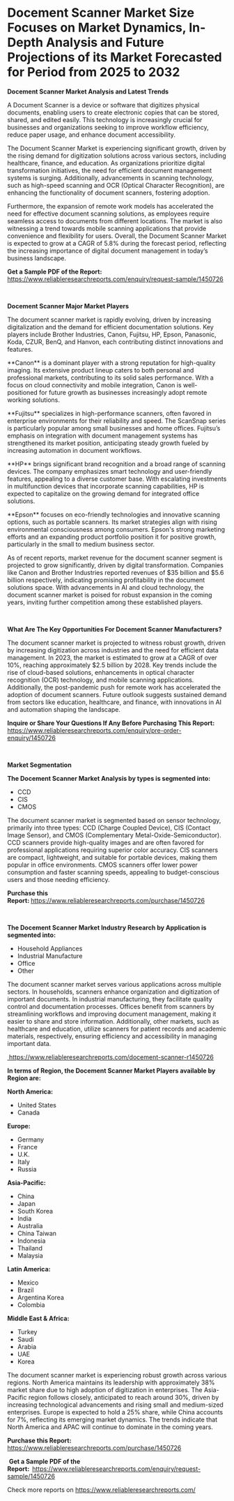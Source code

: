 <p><h1>Docement Scanner Market Size Focuses on Market Dynamics, In-Depth Analysis and Future Projections of its Market Forecasted for Period from 2025 to 2032</h1></p><p><strong>Docement Scanner Market Analysis and Latest Trends</strong></p>
<p><p>A Document Scanner is a device or software that digitizes physical documents, enabling users to create electronic copies that can be stored, shared, and edited easily. This technology is increasingly crucial for businesses and organizations seeking to improve workflow efficiency, reduce paper usage, and enhance document accessibility.</p><p>The Document Scanner Market is experiencing significant growth, driven by the rising demand for digitization solutions across various sectors, including healthcare, finance, and education. As organizations prioritize digital transformation initiatives, the need for efficient document management systems is surging. Additionally, advancements in scanning technology, such as high-speed scanning and OCR (Optical Character Recognition), are enhancing the functionality of document scanners, fostering adoption.</p><p>Furthermore, the expansion of remote work models has accelerated the need for effective document scanning solutions, as employees require seamless access to documents from different locations. The market is also witnessing a trend towards mobile scanning applications that provide convenience and flexibility for users. Overall, the Document Scanner Market is expected to grow at a CAGR of 5.8% during the forecast period, reflecting the increasing importance of digital document management in today’s business landscape.</p></p>
<p><strong>Get a Sample PDF of the Report:&nbsp;</strong> <a href="https://www.reliableresearchreports.com/enquiry/request-sample/1450726?utm_campaign=2283&utm_medium=2&utm_source=Github&utm_content=ia&utm_term=05042025&utm_id=docement-scanner">https://www.reliableresearchreports.com/enquiry/request-sample/1450726</a></p>
<p>&nbsp;</p>
<p><strong>Docement Scanner Major Market Players</strong></p>
<p><p>The document scanner market is rapidly evolving, driven by increasing digitalization and the demand for efficient documentation solutions. Key players include Brother Industries, Canon, Fujitsu, HP, Epson, Panasonic, Koda, CZUR, BenQ, and Hanvon, each contributing distinct innovations and features.</p><p>**Canon** is a dominant player with a strong reputation for high-quality imaging. Its extensive product lineup caters to both personal and professional markets, contributing to its solid sales performance. With a focus on cloud connectivity and mobile integration, Canon is well-positioned for future growth as businesses increasingly adopt remote working solutions.</p><p>**Fujitsu** specializes in high-performance scanners, often favored in enterprise environments for their reliability and speed. The ScanSnap series is particularly popular among small businesses and home offices. Fujitsu’s emphasis on integration with document management systems has strengthened its market position, anticipating steady growth fueled by increasing automation in document workflows.</p><p>**HP** brings significant brand recognition and a broad range of scanning devices. The company emphasizes smart technology and user-friendly features, appealing to a diverse customer base. With escalating investments in multifunction devices that incorporate scanning capabilities, HP is expected to capitalize on the growing demand for integrated office solutions.</p><p>**Epson** focuses on eco-friendly technologies and innovative scanning options, such as portable scanners. Its market strategies align with rising environmental consciousness among consumers. Epson's strong marketing efforts and an expanding product portfolio position it for positive growth, particularly in the small to medium business sector.</p><p>As of recent reports, market revenue for the document scanner segment is projected to grow significantly, driven by digital transformation. Companies like Canon and Brother Industries reported revenues of $35 billion and $5.6 billion respectively, indicating promising profitability in the document solutions space. With advancements in AI and cloud technology, the document scanner market is poised for robust expansion in the coming years, inviting further competition among these established players.</p></p>
<p>&nbsp;</p>
<p><strong>What Are The Key Opportunities For Docement Scanner Manufacturers?</strong></p>
<p><p>The document scanner market is projected to witness robust growth, driven by increasing digitization across industries and the need for efficient data management. In 2023, the market is estimated to grow at a CAGR of over 10%, reaching approximately $2.5 billion by 2028. Key trends include the rise of cloud-based solutions, enhancements in optical character recognition (OCR) technology, and mobile scanning applications. Additionally, the post-pandemic push for remote work has accelerated the adoption of document scanners. Future outlook suggests sustained demand from sectors like education, healthcare, and finance, with innovations in AI and automation shaping the landscape.</p></p>
<p><strong>Inquire or Share Your Questions If Any Before Purchasing This Report:</strong> <a href="https://www.reliableresearchreports.com/enquiry/pre-order-enquiry/1450726?utm_campaign=2283&utm_medium=2&utm_source=Github&utm_content=ia&utm_term=05042025&utm_id=docement-scanner">https://www.reliableresearchreports.com/enquiry/pre-order-enquiry/1450726</a></p>
<p>&nbsp;</p>
<p><strong>Market Segmentation</strong></p>
<p><strong>The Docement Scanner Market Analysis by types is segmented into:</strong></p>
<p><ul><li>CCD</li><li>CIS</li><li>CMOS</li></ul></p>
<p><p>The document scanner market is segmented based on sensor technology, primarily into three types: CCD (Charge Coupled Device), CIS (Contact Image Sensor), and CMOS (Complementary Metal-Oxide-Semiconductor). CCD scanners provide high-quality images and are often favored for professional applications requiring superior color accuracy. CIS scanners are compact, lightweight, and suitable for portable devices, making them popular in office environments. CMOS scanners offer lower power consumption and faster scanning speeds, appealing to budget-conscious users and those needing efficiency.</p></p>
<p><strong>Purchase this Report:&nbsp;</strong><a href="https://www.reliableresearchreports.com/purchase/1450726?utm_campaign=2283&utm_medium=2&utm_source=Github&utm_content=ia&utm_term=05042025&utm_id=docement-scanner">https://www.reliableresearchreports.com/purchase/1450726</a></p>
<p>&nbsp;</p>
<p><strong>The Docement Scanner Market Industry Research by Application is segmented into:</strong></p>
<p><ul><li>Household Appliances</li><li>Industrial Manufacture</li><li>Office</li><li>Other</li></ul></p>
<p><p>The document scanner market serves various applications across multiple sectors. In households, scanners enhance organization and digitization of important documents. In industrial manufacturing, they facilitate quality control and documentation processes. Offices benefit from scanners by streamlining workflows and improving document management, making it easier to share and store information. Additionally, other markets, such as healthcare and education, utilize scanners for patient records and academic materials, respectively, ensuring efficiency and accessibility in managing important data.</p></p>
<p><a href="https://www.reliableresearchreports.com/docement-scanner-r1450726?utm_campaign=2283&utm_medium=2&utm_source=Github&utm_content=ia&utm_term=05042025&utm_id=docement-scanner">&nbsp;https://www.reliableresearchreports.com/docement-scanner-r1450726</a></p>
<p><strong>In terms of Region, the Docement Scanner Market Players available by Region are:</strong></p>
<p>
    <p> <strong> North America: </strong>
        <ul>
            <li>United States</li>
            <li>Canada</li>
        </ul>
        </p> 
    <p> <strong> Europe: </strong>
        <ul>
            <li>Germany</li>
            <li>France</li>
            <li>U.K.</li>
            <li>Italy</li>
            <li>Russia</li>
        </ul>
        </p> 
    <p> <strong> Asia-Pacific: </strong>
        <ul>
            <li>China</li>
            <li>Japan</li>
            <li>South Korea</li>
            <li>India</li>
            <li>Australia</li>
            <li>China Taiwan</li>
            <li>Indonesia</li>
            <li>Thailand</li>
            <li>Malaysia</li>
        </ul>
        </p> 
    <p> <strong> Latin America: </strong>
        <ul>
            <li>Mexico</li>
            <li>Brazil</li>
            <li>Argentina Korea</li>
            <li>Colombia</li>
        </ul>
        </p> 
    <p> <strong> Middle East & Africa: </strong>
        <ul>
            <li>Turkey</li>
            <li>Saudi</li>
            <li>Arabia</li>
            <li>UAE</li>
            <li>Korea</li>
        </ul>
    </p>
    </p>
<p><p>The document scanner market is experiencing robust growth across various regions. North America maintains its leadership with approximately 38% market share due to high adoption of digitization in enterprises. The Asia-Pacific region follows closely, anticipated to reach around 30%, driven by increasing technological advancements and rising small and medium-sized enterprises. Europe is expected to hold a 25% share, while China accounts for 7%, reflecting its emerging market dynamics. The trends indicate that North America and APAC will continue to dominate in the coming years.</p></p>
<p><strong>Purchase this Report: </strong><a href="https://www.reliableresearchreports.com/purchase/1450726?utm_campaign=2283&utm_medium=2&utm_source=Github&utm_content=ia&utm_term=05042025&utm_id=docement-scanner">https://www.reliableresearchreports.com/purchase/1450726</a></p>
<p>&nbsp;<strong>Get a Sample PDF of the Report:&nbsp;&nbsp;</strong><a href="https://www.reliableresearchreports.com/enquiry/request-sample/1450726?utm_campaign=2283&utm_medium=2&utm_source=Github&utm_content=ia&utm_term=05042025&utm_id=docement-scanner">https://www.reliableresearchreports.com/enquiry/request-sample/1450726</a></p>
<p><strong></strong></p>
<p>Check more reports on <a href="https://www.reliableresearchreports.com/?utm_campaign=2283&utm_medium=2&utm_source=Github&utm_content=ia&utm_term=05042025&utm_id=docement-scanner">https://www.reliableresearchreports.com/</a></p>